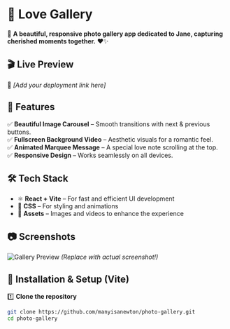 # 📸 Love Gallery  

🌟 **A beautiful, responsive photo gallery app dedicated to Jane, capturing cherished moments together.** ❤️✨  

## 🎬 Live Preview  
🔗 *[Add your deployment link here]*  

## 📌 Features  
✅ **Beautiful Image Carousel** – Smooth transitions with next & previous buttons.  
✅ **Fullscreen Background Video** – Aesthetic visuals for a romantic feel.  
✅ **Animated Marquee Message** – A special love note scrolling at the top.  
✅ **Responsive Design** – Works seamlessly on all devices.  

## 🛠️ Tech Stack  
- ⚛️ **React + Vite** – For fast and efficient UI development  
- 🎨 **CSS** – For styling and animations  
- 📂 **Assets** – Images and videos to enhance the experience  

## 📷 Screenshots  
![Gallery Preview](src/assets/gallery_preview.png) *(Replace with actual screenshot!)*  

## 🚀 Installation & Setup (Vite)  
1️⃣ **Clone the repository**  
```sh
git clone https://github.com/manyisanewton/photo-gallery.git
cd photo-gallery
